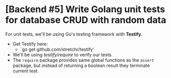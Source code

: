 # [Backend #5] Write Golang unit tests for database CRUD with random data

For unit tests, we'll be using Go's testing framework with **Testify**.

- Get Testify here:
  - `go get github.com/stretchr/testify'
- We'll be using *testify/require* to verify our tests.
- The `require` package provides same global functions as the `assert` package, but instead of returning a boolean result they terminate current test.
